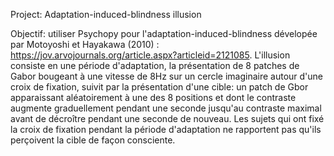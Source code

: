 Project: Adaptation-induced-blindness illusion

Objectif: utiliser Psychopy pour l'adaptation-induced-blindness dévelopée par Motoyoshi et Hayakawa (2010) : https://jov.arvojournals.org/article.aspx?articleid=2121085. L'illusion consiste en une période d'adaptation, la présentation de 8 patches de Gabor bougeant à une vitesse de 8Hz sur un cercle imaginaire autour d'une croix de fixation, suivit par la présentation d'une cible: un patch de Gbor apparaissant aléatoirement à une des 8 positions et dont le contraste augmente graduellement pendant une seconde jusqu'au contraste maximal avant de décroître pendant une seconde de nouveau. Les sujets qui ont fixé la croix de fixation pendant la période d'adaptation ne rapportent pas qu'ils perçoivent la cible de façon consciente.
